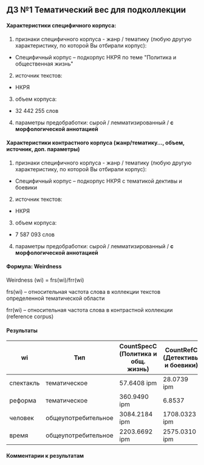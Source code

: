 ## ДЗ №1 Тематический вес для подколлекции

#### Характеристики специфичного корпуса: 

1. признаки специфичного корпуса - жанр / тематику (любую другую характеристику, по которой Вы отбирали корпус):

  - Специфичный корпус – подкорпус НКРЯ по теме "Политика и общественная жизнь"

2. источник текстов:

  - НКРЯ

3. объем корпуса: 

  - 32 442 255 слов

4. параметры предобработки: сырой / лемматизированный / **с морфологической аннотацией**

#### Xарактеристики контрастного корпуса (жанр/тематику…, объем, источник, доп. параметры)

1. признаки специфичного корпуса - жанр / тематику (любую другую характеристику, по которой Вы отбирали корпус):

  - Специфичный корпус – подкорпус НКРЯ с тематикой дективы и боевики

2. источник текстов:

  - НКРЯ

3. объем корпуса:

  - 7 587 093 слов

4. параметры предобработки: сырой / лемматизированный / **с морфологической аннотацией**

#### Формула: Weirdness

Weirdness (wi) = frs(wi)/frr(wi)

frs(wi) – относительная частота слова в  коллекции текстов определенной тематической области

frr(wi) – относительная частота слова в контрастной коллекции (reference corpus)

#### Результаты

wi |Тип |CountSpecC (Политика и общ. жизнь) |CountRefC (Детективы и боевики)|LogLikelihood|Ранг|Вес 2 (Weirdness)|Ранг
---|----|-----------------------------------|-------------------------------|-------------|----|-----------------|----
спектакль|тематическое|57.6408 ipm|28.0739 ipm|119.6407|4|8.7793|2
реформа|тематическое|360.9490 ipm|6.8537| ipm4427.1150|2|225.1923|1
человек|общеупотребительное|3084.2184 ipm|1708.0323 ipm|4657.0541|1|7.7211|3
время|общеупотребительное|2203.6692 ipm|2575.0310 ipm|361.1327|3|3.6593|4


#### Комментарии к результатам
